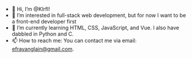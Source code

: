 - 👋 Hi, I’m @Klrfl!
- 👀 I’m interested in full-stack web development, but for now I want to be a front-end developer first
- 🌱 I’m currently learning HTML, CSS, JavaScript, and Vue. I also have dabbled in Python and C.
- 📫 How to reach me: You can contact me via email: efrayanglain@gmail.com.

<!---
Klrfl/Klrfl is a ✨ special ✨ repository because its `README.md` (this file) appears on your GitHub profile.
You can click the Preview link to take a look at your changes.
--->
